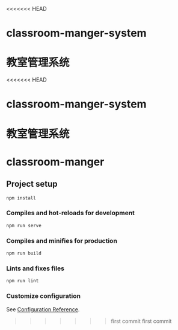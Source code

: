 <<<<<<< HEAD
# classroom-manger-system
教室管理系统
=======
<<<<<<< HEAD
# classroom-manger-system
教室管理系统
=======
# classroom-manger

## Project setup
```
npm install
```

### Compiles and hot-reloads for development
```
npm run serve
```

### Compiles and minifies for production
```
npm run build
```

### Lints and fixes files
```
npm run lint
```

### Customize configuration
See [Configuration Reference](https://cli.vuejs.org/config/).
>>>>>>> first commit
>>>>>>> first commit
